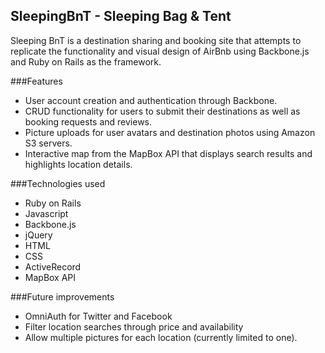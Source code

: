 ## SleepingBnT - Sleeping Bag & Tent
Sleeping BnT is a destination sharing and booking site that attempts to replicate the functionality and visual design of AirBnb using Backbone.js and Ruby on Rails as the framework. 

###Features 
* User account creation and authentication through Backbone.
* CRUD functionality for users to submit their destinations as well as booking requests and reviews.
* Picture uploads for user avatars and destination photos using Amazon S3 servers.
* Interactive map from the MapBox API that displays search results and highlights location details.

###Technologies used
* Ruby on Rails
* Javascript
* Backbone.js
* jQuery
* HTML
* CSS
* ActiveRecord
* MapBox API

###Future improvements
* OmniAuth for Twitter and Facebook
* Filter location searches through price and availability
* Allow multiple pictures for each location (currently limited to one).


